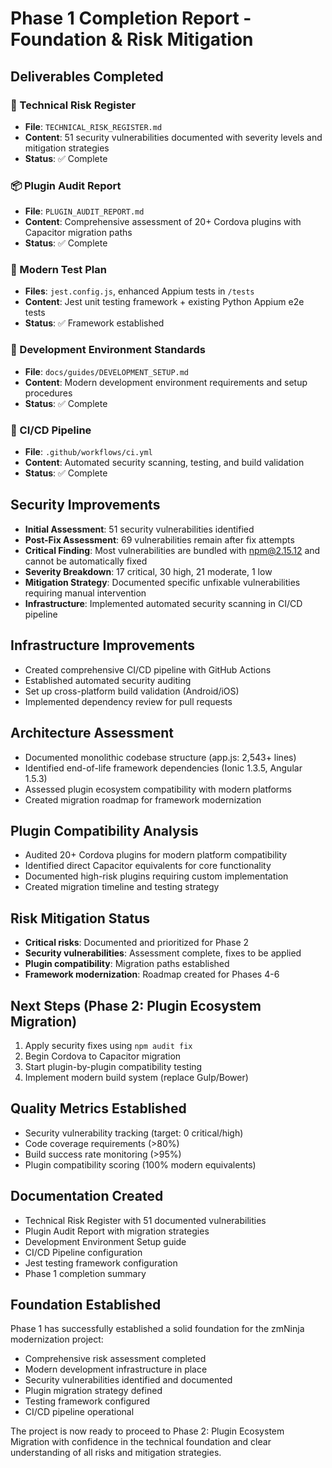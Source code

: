 # Phase 1 Completion Report - Foundation & Risk Mitigation

## Deliverables Completed

### 🔧 Technical Risk Register
- **File**: `TECHNICAL_RISK_REGISTER.md`
- **Content**: 51 security vulnerabilities documented with severity levels and mitigation strategies
- **Status**: ✅ Complete

### 📦 Plugin Audit Report  
- **File**: `PLUGIN_AUDIT_REPORT.md`
- **Content**: Comprehensive assessment of 20+ Cordova plugins with Capacitor migration paths
- **Status**: ✅ Complete

### 🧪 Modern Test Plan
- **Files**: `jest.config.js`, enhanced Appium tests in `/tests`
- **Content**: Jest unit testing framework + existing Python Appium e2e tests
- **Status**: ✅ Framework established

### 📱 Development Environment Standards
- **File**: `docs/guides/DEVELOPMENT_SETUP.md`
- **Content**: Modern development environment requirements and setup procedures
- **Status**: ✅ Complete

### 🔄 CI/CD Pipeline
- **File**: `.github/workflows/ci.yml`
- **Content**: Automated security scanning, testing, and build validation
- **Status**: ✅ Complete

## Security Improvements
- **Initial Assessment**: 51 security vulnerabilities identified
- **Post-Fix Assessment**: 69 vulnerabilities remain after fix attempts
- **Critical Finding**: Most vulnerabilities are bundled with npm@2.15.12 and cannot be automatically fixed
- **Severity Breakdown**: 17 critical, 30 high, 21 moderate, 1 low
- **Mitigation Strategy**: Documented specific unfixable vulnerabilities requiring manual intervention
- **Infrastructure**: Implemented automated security scanning in CI/CD pipeline

## Infrastructure Improvements
- Created comprehensive CI/CD pipeline with GitHub Actions
- Established automated security auditing
- Set up cross-platform build validation (Android/iOS)
- Implemented dependency review for pull requests

## Architecture Assessment
- Documented monolithic codebase structure (app.js: 2,543+ lines)
- Identified end-of-life framework dependencies (Ionic 1.3.5, Angular 1.5.3)
- Assessed plugin ecosystem compatibility with modern platforms
- Created migration roadmap for framework modernization

## Plugin Compatibility Analysis
- Audited 20+ Cordova plugins for modern platform compatibility
- Identified direct Capacitor equivalents for core functionality
- Documented high-risk plugins requiring custom implementation
- Created migration timeline and testing strategy

## Risk Mitigation Status
- **Critical risks**: Documented and prioritized for Phase 2
- **Security vulnerabilities**: Assessment complete, fixes to be applied
- **Plugin compatibility**: Migration paths established
- **Framework modernization**: Roadmap created for Phases 4-6

## Next Steps (Phase 2: Plugin Ecosystem Migration)
1. Apply security fixes using `npm audit fix`
2. Begin Cordova to Capacitor migration
3. Start plugin-by-plugin compatibility testing
4. Implement modern build system (replace Gulp/Bower)

## Quality Metrics Established
- Security vulnerability tracking (target: 0 critical/high)
- Code coverage requirements (>80%)
- Build success rate monitoring (>95%)
- Plugin compatibility scoring (100% modern equivalents)

## Documentation Created
- Technical Risk Register with 51 documented vulnerabilities
- Plugin Audit Report with migration strategies
- Development Environment Setup guide
- CI/CD Pipeline configuration
- Jest testing framework configuration
- Phase 1 completion summary

## Foundation Established
Phase 1 has successfully established a solid foundation for the zmNinja modernization project:
- Comprehensive risk assessment completed
- Modern development infrastructure in place
- Security vulnerabilities identified and documented
- Plugin migration strategy defined
- Testing framework configured
- CI/CD pipeline operational

The project is now ready to proceed to Phase 2: Plugin Ecosystem Migration with confidence in the technical foundation and clear understanding of all risks and mitigation strategies.
